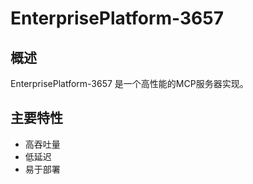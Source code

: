 # EnterprisePlatform-3657

## 概述

EnterprisePlatform-3657 是一个高性能的MCP服务器实现。

## 主要特性

- 高吞吐量
- 低延迟
- 易于部署
